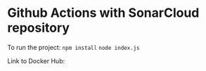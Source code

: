 # Github Actions with SonarCloud repository
To run the project:
`npm install`
`node index.js`

Link to Docker Hub: